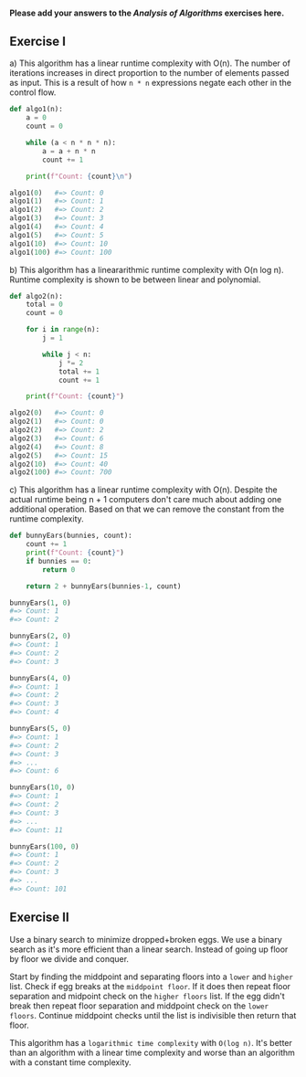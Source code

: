 #### Please add your answers to the ***Analysis of  Algorithms*** exercises here.

## Exercise I

a) This algorithm has a linear runtime complexity with O(n). The number of iterations increases in direct proportion to the number of elements passed as input. This is a result of how `n * n` expressions negate each other in the control flow.

```python
def algo1(n):
    a = 0
    count = 0

    while (a < n * n * n):
        a = a + n * n
        count += 1

    print(f"Count: {count}\n")

algo1(0)   #=> Count: 0
algo1(1)   #=> Count: 1
algo1(2)   #=> Count: 2
algo1(3)   #=> Count: 3
algo1(4)   #=> Count: 4
algo1(5)   #=> Count: 5
algo1(10)  #=> Count: 10
algo1(100) #=> Count: 100
```

b) This algorithm has a lineararithmic runtime complexity with O(n log n). Runtime complexity is shown to be between linear and polynomial.

```python
def algo2(n):
    total = 0
    count = 0

    for i in range(n):
        j = 1

        while j < n:
            j *= 2
            total += 1
            count += 1

    print(f"Count: {count}")

algo2(0)   #=> Count: 0
algo2(1)   #=> Count: 0
algo2(2)   #=> Count: 2
algo2(3)   #=> Count: 6
algo2(4)   #=> Count: 8
algo2(5)   #=> Count: 15
algo2(10)  #=> Count: 40
algo2(100) #=> Count: 700
```

c) This algorithm has a linear runtime complexity with O(n). Despite the actual runtime being n + 1 computers don't care much about adding one additional operation. Based on that we can remove the constant from the runtime complexity.

```python
def bunnyEars(bunnies, count):
    count += 1
    print(f"Count: {count}")
    if bunnies == 0:
        return 0

    return 2 + bunnyEars(bunnies-1, count)

bunnyEars(1, 0)
#=> Count: 1
#=> Count: 2

bunnyEars(2, 0)
#=> Count: 1
#=> Count: 2
#=> Count: 3

bunnyEars(4, 0)
#=> Count: 1
#=> Count: 2
#=> Count: 3
#=> Count: 4

bunnyEars(5, 0)
#=> Count: 1
#=> Count: 2
#=> Count: 3
#=> ...
#=> Count: 6

bunnyEars(10, 0)
#=> Count: 1
#=> Count: 2
#=> Count: 3
#=> ...
#=> Count: 11

bunnyEars(100, 0)
#=> Count: 1
#=> Count: 2
#=> Count: 3
#=> ...
#=> Count: 101
```

## Exercise II

Use a binary search to minimize dropped+broken eggs. We use a binary search as it's more efficient than a linear search. Instead of going up floor by floor we divide and conquer.

Start by finding the middpoint and separating floors into a `lower` and `higher` list. Check if egg breaks at the `middpoint floor`. If it does then repeat floor separation and midpoint check on the `higher floors` list. If the egg didn't break then repeat floor separation and middpoint check on the `lower floors`. Continue middpoint checks until the list is indivisible then return that floor.

This algorithm has a `logarithmic time complexity` with `O(log n)`. It's better than an algorithm with a linear time complexity and worse than an algorithm with a constant time complexity.
